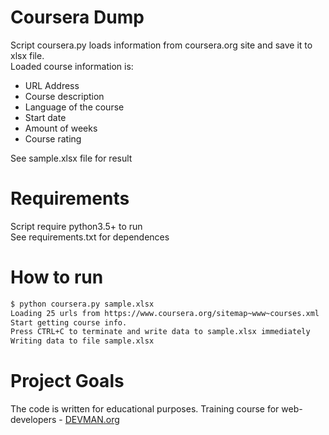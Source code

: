 # Coursera Dump

Script coursera.py loads information from coursera.org site and save it to xlsx file.  
Loaded course information is:
* URL Address
* Course description
* Language of the course
* Start date
* Amount of weeks
* Course rating

See sample.xlsx file for result 

# Requirements

Script require python3.5+ to run  
See requirements.txt for dependences

# How to run
```bash
$ python coursera.py sample.xlsx
Loading 25 urls from https://www.coursera.org/sitemap~www~courses.xml
Start getting course info.
Press CTRL+C to terminate and write data to sample.xlsx immediately
Writing data to file sample.xlsx
```
# Project Goals

The code is written for educational purposes. Training course for web-developers - [DEVMAN.org](https://devman.org)
